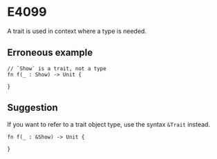 # E4099

A trait is used in context where a type is needed.

## Erroneous example

```moonbit
// `Show` is a trait, not a type
fn f(_ : Show) -> Unit {
  
}
```

## Suggestion

If you want to refer to a trait object type, use the syntax `&Trait` instead.

```moonbit
fn f(_ : &Show) -> Unit {

}
```
